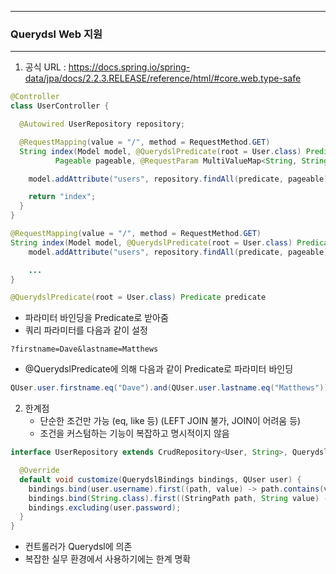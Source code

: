 -----
### Querydsl Web 지원
-----
1. 공식 URL : https://docs.spring.io/spring-data/jpa/docs/2.2.3.RELEASE/reference/html/#core.web.type-safe
```java
@Controller
class UserController {

  @Autowired UserRepository repository;

  @RequestMapping(value = "/", method = RequestMethod.GET)
  String index(Model model, @QuerydslPredicate(root = User.class) Predicate predicate,    
          Pageable pageable, @RequestParam MultiValueMap<String, String> parameters) {

    model.addAttribute("users", repository.findAll(predicate, pageable));

    return "index";
  }
}
```
```java
@RequestMapping(value = "/", method = RequestMethod.GET)
String index(Model model, @QuerydslPredicate(root = User.class) Predicate predicate, Pageable pageable, @RequestParam MultiValueMap<String, String> parameters) {
    model.addAttribute("users", repository.findAll(predicate, pageable));

    ...
}
```
```java
@QuerydslPredicate(root = User.class) Predicate predicate
```

  - 파라미터 바인딩을 Predicate로 받아줌
  - 쿼리 파라미터를 다음과 같이 설정
```
?firstname=Dave&lastname=Matthews
```
  - @QuerydslPredicate에 의해 다음과 같이 Predicate로 파라미터 바인딩
```java
QUser.user.firstname.eq("Dave").and(QUser.user.lastname.eq("Matthews"))
```

2. 한계점
   - 단순한 조건만 가능 (eq, like 등) (LEFT JOIN 불가, JOIN이 어려움 등)
   - 조건을 커스텀하는 기능이 복잡하고 명시적이지 않음
```java
interface UserRepository extends CrudRepository<User, String>, QuerydslPredicateExecutor<User>, QuerydslBinderCustomizer<QUser> {               

  @Override
  default void customize(QuerydslBindings bindings, QUser user) {
    bindings.bind(user.username).first((path, value) -> path.contains(value))    
    bindings.bind(String.class).first((StringPath path, String value) -> path.containsIgnoreCase(value)); 
    bindings.excluding(user.password);                                           
  }
}
```

   - 컨트롤러가 Querydsl에 의존
   - 복잡한 실무 환경에서 사용하기에는 한계 명확
